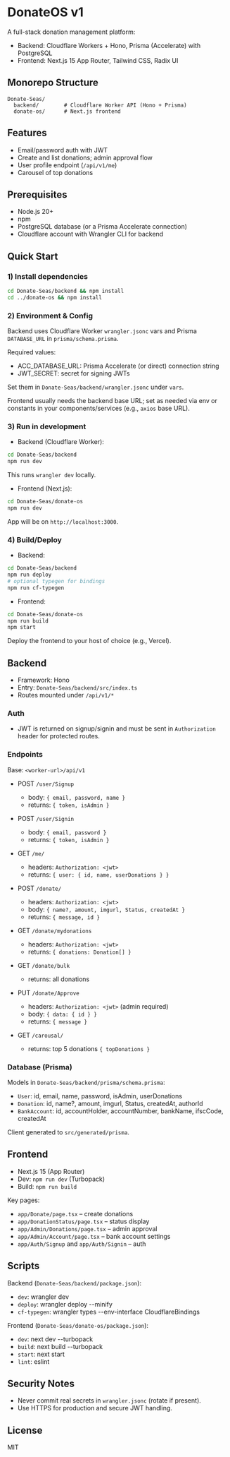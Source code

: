 # DonateOS v1

A full-stack donation management platform:

- Backend: Cloudflare Workers + Hono, Prisma (Accelerate) with PostgreSQL
- Frontend: Next.js 15 App Router, Tailwind CSS, Radix UI

## Monorepo Structure

```
Donate-Seas/
  backend/        # Cloudflare Worker API (Hono + Prisma)
  donate-os/      # Next.js frontend
```

## Features

- Email/password auth with JWT
- Create and list donations; admin approval flow
- User profile endpoint (`/api/v1/me`)
- Carousel of top donations

## Prerequisites

- Node.js 20+
- npm
- PostgreSQL database (or a Prisma Accelerate connection)
- Cloudflare account with Wrangler CLI for backend

## Quick Start

### 1) Install dependencies

```bash
cd Donate-Seas/backend && npm install
cd ../donate-os && npm install
```

### 2) Environment & Config

Backend uses Cloudflare Worker `wrangler.jsonc` vars and Prisma `DATABASE_URL` in `prisma/schema.prisma`.

Required values:

- ACC_DATABASE_URL: Prisma Accelerate (or direct) connection string
- JWT_SECRET: secret for signing JWTs

Set them in `Donate-Seas/backend/wrangler.jsonc` under `vars`.

Frontend usually needs the backend base URL; set as needed via env or constants in your components/services (e.g., `axios` base URL).

### 3) Run in development

- Backend (Cloudflare Worker):

```bash
cd Donate-Seas/backend
npm run dev
```

This runs `wrangler dev` locally.

- Frontend (Next.js):

```bash
cd Donate-Seas/donate-os
npm run dev
```

App will be on `http://localhost:3000`.

### 4) Build/Deploy

- Backend:

```bash
cd Donate-Seas/backend
npm run deploy
# optional typegen for bindings
npm run cf-typegen
```

- Frontend:

```bash
cd Donate-Seas/donate-os
npm run build
npm start
```

Deploy the frontend to your host of choice (e.g., Vercel).

## Backend

- Framework: Hono
- Entry: `Donate-Seas/backend/src/index.ts`
- Routes mounted under `/api/v1/*`

### Auth

- JWT is returned on signup/signin and must be sent in `Authorization` header for protected routes.

### Endpoints

Base: `<worker-url>/api/v1`

- POST `/user/Signup`

  - body: `{ email, password, name }`
  - returns: `{ token, isAdmin }`

- POST `/user/Signin`

  - body: `{ email, password }`
  - returns: `{ token, isAdmin }`

- GET `/me/`

  - headers: `Authorization: <jwt>`
  - returns: `{ user: { id, name, userDonations } }`

- POST `/donate/`

  - headers: `Authorization: <jwt>`
  - body: `{ name?, amount, imgurl, Status, createdAt }`
  - returns: `{ message, id }`

- GET `/donate/mydonations`

  - headers: `Authorization: <jwt>`
  - returns: `{ donations: Donation[] }`

- GET `/donate/bulk`

  - returns: all donations

- PUT `/donate/Approve`

  - headers: `Authorization: <jwt>` (admin required)
  - body: `{ data: { id } }`
  - returns: `{ message }`

- GET `/carousal/`
  - returns: top 5 donations `{ topDonations }`

### Database (Prisma)

Models in `Donate-Seas/backend/prisma/schema.prisma`:

- `User`: id, email, name, password, isAdmin, userDonations
- `Donation`: id, name?, amount, imgurl, Status, createdAt, authorId
- `BankAccount`: id, accountHolder, accountNumber, bankName, ifscCode, createdAt

Client generated to `src/generated/prisma`.

## Frontend

- Next.js 15 (App Router)
- Dev: `npm run dev` (Turbopack)
- Build: `npm run build`

Key pages:

- `app/Donate/page.tsx` – create donations
- `app/DonationStatus/page.tsx` – status display
- `app/Admin/Donations/page.tsx` – admin approval
- `app/Admin/Account/page.tsx` – bank account settings
- `app/Auth/Signup` and `app/Auth/Signin` – auth

## Scripts

Backend (`Donate-Seas/backend/package.json`):

- `dev`: wrangler dev
- `deploy`: wrangler deploy --minify
- `cf-typegen`: wrangler types --env-interface CloudflareBindings

Frontend (`Donate-Seas/donate-os/package.json`):

- `dev`: next dev --turbopack
- `build`: next build --turbopack
- `start`: next start
- `lint`: eslint

## Security Notes

- Never commit real secrets in `wrangler.jsonc` (rotate if present).
- Use HTTPS for production and secure JWT handling.

## License

MIT
